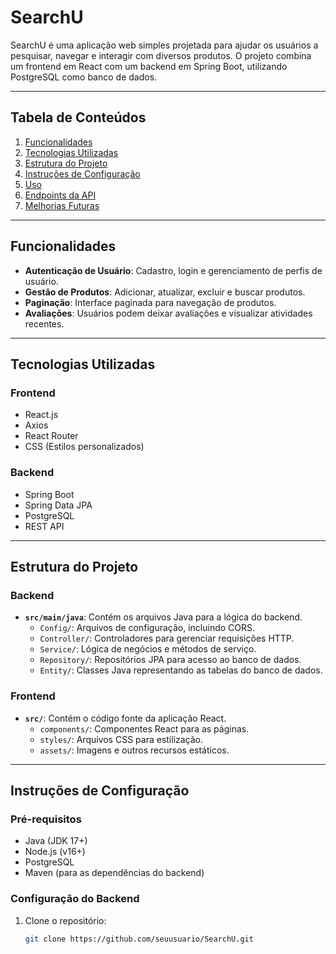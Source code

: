 # SearchU

SearchU é uma aplicação web simples projetada para ajudar os usuários a pesquisar, navegar e interagir com diversos produtos. O projeto combina um frontend em React com um backend em Spring Boot, utilizando PostgreSQL como banco de dados.

---

## Tabela de Conteúdos
1. [Funcionalidades](#funcionalidades)
2. [Tecnologias Utilizadas](#tecnologias-utilizadas)
3. [Estrutura do Projeto](#estrutura-do-projeto)
4. [Instruções de Configuração](#instruções-de-configuração)
5. [Uso](#uso)
6. [Endpoints da API](#endpoints-da-api)
7. [Melhorias Futuras](#melhorias-futuras)

---

## Funcionalidades
- **Autenticação de Usuário**: Cadastro, login e gerenciamento de perfis de usuário.
- **Gestão de Produtos**: Adicionar, atualizar, excluir e buscar produtos.
- **Paginação**: Interface paginada para navegação de produtos.
- **Avaliações**: Usuários podem deixar avaliações e visualizar atividades recentes.

---

## Tecnologias Utilizadas
### Frontend
- React.js
- Axios
- React Router
- CSS (Estilos personalizados)

### Backend
- Spring Boot
- Spring Data JPA
- PostgreSQL
- REST API

---

## Estrutura do Projeto

### Backend
- **`src/main/java`**: Contém os arquivos Java para a lógica do backend.
    - `Config/`: Arquivos de configuração, incluindo CORS.
    - `Controller/`: Controladores para gerenciar requisições HTTP.
    - `Service/`: Lógica de negócios e métodos de serviço.
    - `Repository/`: Repositórios JPA para acesso ao banco de dados.
    - `Entity/`: Classes Java representando as tabelas do banco de dados.
    
### Frontend
- **`src/`**: Contém o código fonte da aplicação React.
    - `components/`: Componentes React para as páginas.
    - `styles/`: Arquivos CSS para estilização.
    - `assets/`: Imagens e outros recursos estáticos.

---

## Instruções de Configuração

### Pré-requisitos
- Java (JDK 17+)
- Node.js (v16+)
- PostgreSQL
- Maven (para as dependências do backend)

### Configuração do Backend
1. Clone o repositório:  
   ```bash
   git clone https://github.com/seuusuario/SearchU.git

